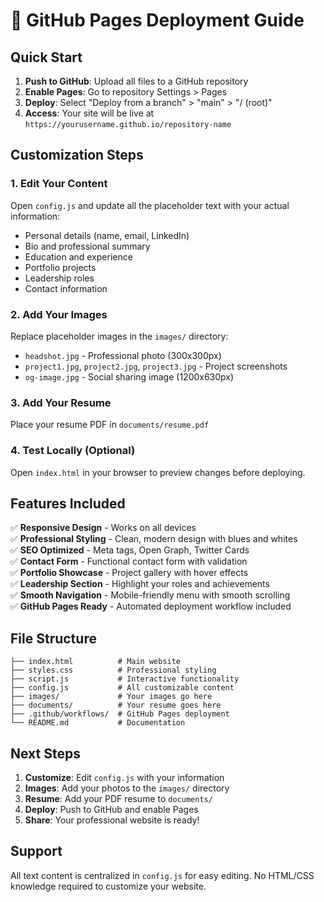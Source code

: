 # 🚀 GitHub Pages Deployment Guide

## Quick Start

1. **Push to GitHub**: Upload all files to a GitHub repository
2. **Enable Pages**: Go to repository Settings > Pages
3. **Deploy**: Select "Deploy from a branch" > "main" > "/ (root)"
4. **Access**: Your site will be live at `https://yourusername.github.io/repository-name`

## Customization Steps

### 1. Edit Your Content
Open `config.js` and update all the placeholder text with your actual information:
- Personal details (name, email, LinkedIn)
- Bio and professional summary
- Education and experience
- Portfolio projects
- Leadership roles
- Contact information

### 2. Add Your Images
Replace placeholder images in the `images/` directory:
- `headshot.jpg` - Professional photo (300x300px)
- `project1.jpg`, `project2.jpg`, `project3.jpg` - Project screenshots
- `og-image.jpg` - Social sharing image (1200x630px)

### 3. Add Your Resume
Place your resume PDF in `documents/resume.pdf`

### 4. Test Locally (Optional)
Open `index.html` in your browser to preview changes before deploying.

## Features Included

✅ **Responsive Design** - Works on all devices  
✅ **Professional Styling** - Clean, modern design with blues and whites  
✅ **SEO Optimized** - Meta tags, Open Graph, Twitter Cards  
✅ **Contact Form** - Functional contact form with validation  
✅ **Portfolio Showcase** - Project gallery with hover effects  
✅ **Leadership Section** - Highlight your roles and achievements  
✅ **Smooth Navigation** - Mobile-friendly menu with smooth scrolling  
✅ **GitHub Pages Ready** - Automated deployment workflow included  

## File Structure
```
├── index.html          # Main website
├── styles.css          # Professional styling
├── script.js           # Interactive functionality
├── config.js           # All customizable content
├── images/             # Your images go here
├── documents/          # Your resume goes here
├── .github/workflows/  # GitHub Pages deployment
└── README.md           # Documentation
```

## Next Steps

1. **Customize**: Edit `config.js` with your information
2. **Images**: Add your photos to the `images/` directory
3. **Resume**: Add your PDF resume to `documents/`
4. **Deploy**: Push to GitHub and enable Pages
5. **Share**: Your professional website is ready!

## Support

All text content is centralized in `config.js` for easy editing. No HTML/CSS knowledge required to customize your website.

